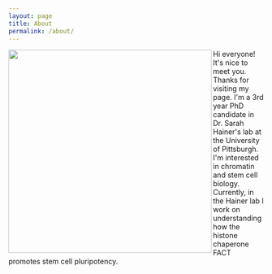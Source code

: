 ```yaml
---
layout: page
title: About
permalink: /about/
---
```

<img width ="400" align = left id="profile" src = "/rithika-pic.JPG"/>   Hi everyone! It's nice to meet you. Thanks for visiting my page. I'm a 3rd year PhD candidate in Dr. Sarah Hainer's lab  at the University of Pittsburgh. I'm interested in chromatin and stem cell biology.  Currently, in the Hainer lab I work on understanding how the histone chaperone FACT promotes stem cell pluripotency. 




